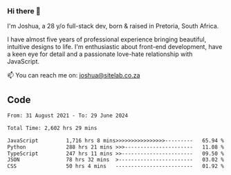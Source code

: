 ### Hi there 👋

I'm Joshua, a 28 y/o full-stack dev, born & raised in Pretoria, South Africa. 

I have almost five years of professional experience bringing beautiful, intuitive designs to life. I'm enthusiastic about front-end development, have a keen eye for detail and a passionate love-hate relationship with JavaScript.

📫 You can reach me on: joshua@sitelab.co.za

## **Code**

<!--START_SECTION:waka-->

```txt
From: 31 August 2021 - To: 29 June 2024

Total Time: 2,602 hrs 29 mins

JavaScript         1,716 hrs 8 mins>>>>>>>>>>>>>>>>---------   65.94 %
Python             288 hrs 21 mins >>>----------------------   11.08 %
TypeScript         247 hrs 11 mins >>-----------------------   09.50 %
JSON               78 hrs 32 mins  >------------------------   03.02 %
CSS                50 hrs 4 mins   -------------------------   01.92 %
```

<!--END_SECTION:waka-->
